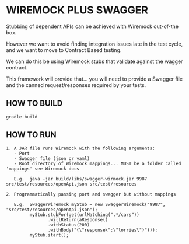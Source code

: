
# WIREMOCK PLUS SWAGGER

Stubbing of dependent APIs can be achieved with Wiremock out-of-the box.

However we want to avoid finding integration issues late in the test cycle, and we want to move to Contract Based testing.

We can do this be using Wiremock stubs that validate against the wagger contract. 

This framework will provide that... you will need to provide a Swagger file and the canned request/responses required by your tests.

## HOW TO BUILD

```
gradle build
```


## HOW TO RUN


```
1. A JAR file runs Wiremock with the following arguments:
   - Port
   - Swagger file (json or yaml)
   - Root directory of Wiremock mappings... MUST be a folder called 'mappings' see Wiremock docs

   E.g.  java -jar build/libs/swagger-wirmock.jar 9987 src/test/resources/openApi.json src/test/resources

2. Programmatically passing port and swagger but without mappings

   E.g.  SwaggerWiremock myStub = new SwaggerWiremock("9987", "src/test/resources/openApi.json");
         myStub.stubFor(get(urlMatching(".*/cars"))
                .willReturn(aResponse()
                .withStatus(200)
                .withBody("{\"response\":\"lorries\"}")));
         myStub.start();
     
```




